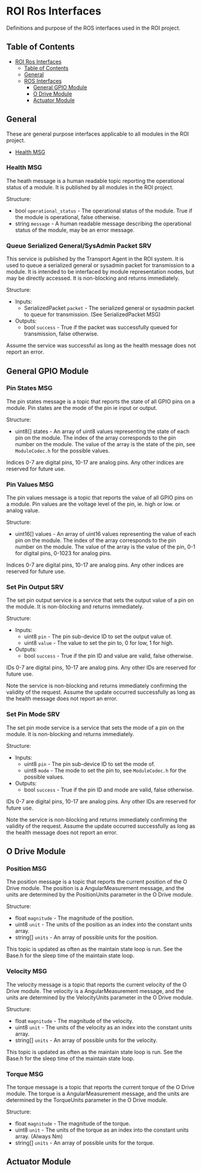 # ROI Ros Interfaces

Definitions and purpose of the ROS interfaces used in the ROI project.

## Table of Contents

- [ROI Ros Interfaces](#roi-ros-interfaces)
  - [Table of Contents](#table-of-contents)
  - [General](#general)
  - [ROS Interfaces](#ros-interfaces)
    - [General GPIO Module](#general-gpio-module)
    - [O Drive Module](#o-drive-module)
    - [Actuator Module](#actuator-module)

## General

These are general purpose interfaces applicable to all modules in the ROI project.

- [Health MSG](#health-msg)

### Health MSG

The heath message is a human readable topic reporting the operational status of a module. It is published by all modules in the ROI project.

Structure:

- bool `operational_status` - The operational status of the module. True if the module is operational, false otherwise.
- string `message` - A human readable message describing the operational status of the module, may be an error message.

### Queue Serialized General/SysAdmin Packet SRV

This service is published by the Transport Agent in the ROI system. It is used to queue a serialized general or sysadmin packet for transmission to a module. It is intended to be interfaced by module representation nodes, but may be directly accessed. It is non-blocking and returns immediately.

Structure:

- Inputs:
  - SerializedPacket `packet` - The serialized general or sysadmin packet to queue for transmission. (See SerializedPacket MSG)
- Outputs:
  - bool `success` - True if the packet was successfully queued for transmission, false otherwise.

Assume the service was successful as long as the health message does not report an error.

## General GPIO Module

### Pin States MSG

The pin states message is a topic that reports the state of all GPIO pins on a module. Pin states are the mode of the pin ie input or output.

Structure:

- uint8[] states - An array of uint8 values representing the state of each pin on the module. The index of the array corresponds to the pin number on the module. The value of the array is the state of the pin, see `ModuleCodec.h` for the possible values.

Indices 0-7 are digital pins, 10-17 are analog pins. Any other indices are reserved for future use.

### Pin Values MSG

The pin values message is a topic that reports the value of all GPIO pins on a module. Pin values are the voltage level of the pin, ie. high or low. or analog value.

Structure:

- uint16[] values - An array of uint16 values representing the value of each pin on the module. The index of the array corresponds to the pin number on the module. The value of the array is the value of the pin, 0-1 for digital pins, 0-1023 for analog pins.

Indices 0-7 are digital pins, 10-17 are analog pins. Any other indices are reserved for future use.

### Set Pin Output SRV

The set pin output service is a service that sets the output value of a pin on the module. It is non-blocking and returns immediately.

Structure:

- Inputs:
  - uint8 `pin` - The pin sub-device ID to set the output value of.
  - uint8 `value` - The value to set the pin to, 0 for low, 1 for high.
- Outputs:
  - bool `success` - True if the pin ID and value are valid, false otherwise.

IDs 0-7 are digital pins, 10-17 are analog pins. Any other IDs are reserved for future use.

Note the service is non-blocking and returns immediately confirming the validity of the request. Assume the update occurred successfully as long as the health message does not report an error.

### Set Pin Mode SRV

The set pin mode service is a service that sets the mode of a pin on the module. It is non-blocking and returns immediately.

Structure:

- Inputs:
  - uint8 `pin` - The pin sub-device ID to set the mode of.
  - uint8 `mode` - The mode to set the pin to, see `ModuleCodec.h` for the possible values.
- Outputs:
  - bool `success` - True if the pin ID and mode are valid, false otherwise.

IDs 0-7 are digital pins, 10-17 are analog pins. Any other IDs are reserved for future use.

Note the service is non-blocking and returns immediately confirming the validity of the request. Assume the update occurred successfully as long as the health message does not report an error.

## O Drive Module

### Position MSG

The position message is a topic that reports the current position of the O Drive module. The position is a AngularMeasurement message, and the units are determined by the PositionUnits parameter in the O Drive module.

Structure:

- float `magnitude` - The magnitude of the position.
- uint8 `unit` - The units of the position as an index into the constant units array.
- string[] `units` - An array of possible units for the position.

This topic is updated as often as the maintain state loop is run. See the Base.h for the sleep time of the maintain state loop.

### Velocity MSG

The velocity message is a topic that reports the current velocity of the O Drive module. The velocity is a AngularMeasurement message, and the units are determined by the VelocityUnits parameter in the O Drive module.

Structure:

- float `magnitude` - The magnitude of the velocity.
- uint8 `unit` - The units of the velocity as an index into the constant units array.
- string[] `units` - An array of possible units for the velocity.

This topic is updated as often as the maintain state loop is run. See the Base.h for the sleep time of the maintain state loop.

### Torque MSG

The torque message is a topic that reports the current torque of the O Drive module. The torque is a AngularMeasurement message, and the units are determined by the TorqueUnits parameter in the O Drive module.

Structure:

- float `magnitude` - The magnitude of the torque.
- uint8 `unit` - The units of the torque as an index into the constant units array. (Always Nm)
- string[] `units` - An array of possible units for the torque.

## Actuator Module

